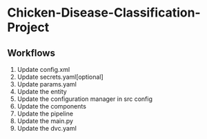 # Chicken-Disease-Classification-Project

## Workflows

1. Update config.xml
2. Update secrets.yaml[optional]
3. Update params.yaml
4. Update the entity 
5. Update the configuration manager in src config
6. Update the components
7. Update the pipeline
8. Update the main.py
9. Update the dvc.yaml

